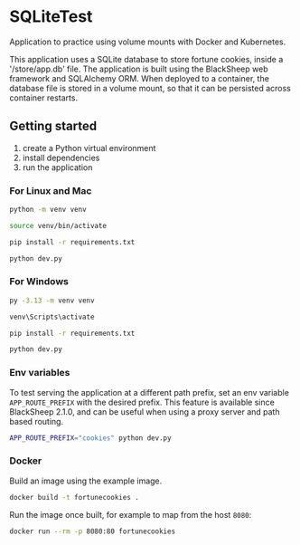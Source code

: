 # SQLiteTest

Application to practice using volume mounts with Docker and Kubernetes.

This application uses a SQLite database to store fortune cookies, inside a
'/store/app.db' file. The application is built using the BlackSheep web framework
and SQLAlchemy ORM. When deployed to a container, the database file is stored
in a volume mount, so that it can be persisted across container restarts.

## Getting started

1. create a Python virtual environment
2. install dependencies
3. run the application

### For Linux and Mac

```bash
python -m venv venv

source venv/bin/activate

pip install -r requirements.txt

python dev.py
```

### For Windows

```bash
py -3.13 -m venv venv

venv\Scripts\activate

pip install -r requirements.txt

python dev.py
```

### Env variables

To test serving the application at a different path prefix, set an env variable
`APP_ROUTE_PREFIX` with the desired prefix. This feature is available since
BlackSheep 2.1.0, and can be useful when using a proxy server and path based
routing.

```bash
APP_ROUTE_PREFIX="cookies" python dev.py
```

### Docker

Build an image using the example image.

```bash
docker build -t fortunecookies .
```

Run the image once built, for example to map from the host `8080`:

```bash
docker run --rm -p 8080:80 fortunecookies
```
